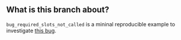 ## What is this branch about?

`bug_required_slots_not_called` is a mininal reproducible example to investigate [this bug](https://github.com/RasaHQ/rasa/issues/11199).
